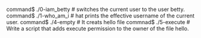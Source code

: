 command$ ./0-iam_betty  # switches the current user to the user betty.
command$ ./1-who_am_i   # hat prints the effective username of the current user.
command$ ./4-empty      # It creats hello file
commnad$ ./5-execute    # Write a script that adds execute permission to the owner of the file hello.
